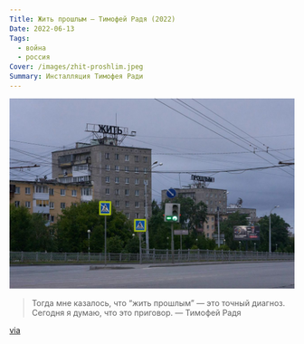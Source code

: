 ```yaml
---
Title: Жить прошлым — Тимофей Радя (2022)
Date: 2022-06-13
Tags:
  - война
  - россия
Cover: /images/zhit-proshlim.jpeg
Summary: Инсталляция Тимофея Ради
---
```


![Жить прошлым](images/zhit-proshlim.jpeg)

> Тогда мне казалось, что “жить прошлым” — это точный диагноз. Сегодня я думаю, что это приговор. — Тимофей Радя

[via](https://t.me/xradyax/704)


